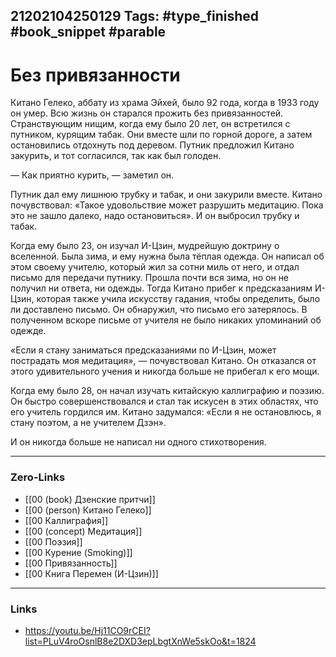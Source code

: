 21202104250129
Tags: #type_finished #book_snippet #parable
---
# Без привязанности

Китано Гелеко, аббату из храма Эйхей, было 92 года, когда в 1933 году он умер. Всю жизнь он старался прожить без привязанностей. Странствующим нищим, когда ему было 20 лет, он встретился с путником, курящим табак. Они вместе шли по горной дороге, а затем остановились отдохнуть под деревом. Путник предложил Китано закурить, и тот согласился, так как был голоден.

— Как приятно курить, — заметил он.

Путник дал ему лишнюю трубку и табак, и они закурили вместе. Китано почувствовал: «Такое удовольствие может разрушить медитацию. Пока это не зашло далеко, надо остановиться». И он выбросил трубку и табак.

Когда ему было 23, он изучал И-Цзин, мудрейшую доктрину о вселенной. Была зима, и ему нужна была тёплая одежда. Он написал об этом своему учителю, который жил за сотни миль от него, и отдал письмо для передачи путнику. Прошла почти вся зима, но он не получил ни ответа, ни одежды. Тогда Китано прибег к предсказаниям И-Цзин, которая также учила искусству гадания, чтобы определить, было ли доставлено письмо. Он обнаружил, что письмо его затерялось. В полученном вскоре письме от учителя не было никаких упоминаний об одежде.

«Если я стану заниматься предсказаниями по И-Цзин, может пострадать моя медитация», — почувствовал Китано. Он отказался от этого удивительного учения и никогда больше не прибегал к его мощи.

Когда ему было 28, он начал изучать китайскую каллиграфию и поэзию. Он быстро совершенствовался и стал так искусен в этих областях, что его учитель гордился им. Китано задумался: «Если я не остановлюсь, я стану поэтом, а не учителем Дзэн».

И он никогда больше не написал ни одного стихотворения.  

---
### Zero-Links
- [[00 (book) Дзенские притчи]]
- [[00 (person) Китано Гелеко]]
- [[00 Каллиграфия]]
- [[00 (concept) Медитация]]
- [[00 Поэзия]]
- [[00 Курение (Smoking)]]
- [[00 Привязанность]]
- [[00 Книга Перемен (И-Цзин)]]
---
### Links
- https://youtu.be/Hj11CO9rCEI?list=PLuV4roOsnlB8e2DXD3epLbgtXnWe5skOo&t=1824